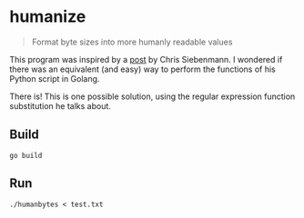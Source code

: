 # humanize

> Format byte sizes into more humanly readable values

This program was inspired by a [post][wandering-thoughts] by Chris Siebenmann.
I wondered if there was an equivalent (and easy) way to perform the functions of his Python script in Golang.

There is!
This is one possible solution, using the regular expression function substitution he talks about.

## Build

    go build

## Run

    ./humanbytes < test.txt

[wandering-thoughts]: https://utcc.utoronto.ca/~cks/space/blog/python/RegexpFunctionSubstitutionWin?showcomments#comments
